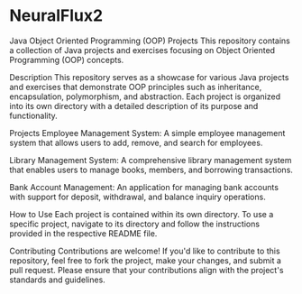 # NeuralFlux2
Java Object Oriented Programming (OOP) Projects
This repository contains a collection of Java projects and exercises focusing on Object Oriented Programming (OOP) concepts.

Description
This repository serves as a showcase for various Java projects and exercises that demonstrate OOP principles such as inheritance, encapsulation, polymorphism, and abstraction. Each project is organized into its own directory with a detailed description of its purpose and functionality.

Projects
Employee Management System: A simple employee management system that allows users to add, remove, and search for employees.

Library Management System: A comprehensive library management system that enables users to manage books, members, and borrowing transactions.

Bank Account Management: An application for managing bank accounts with support for deposit, withdrawal, and balance inquiry operations.

How to Use
Each project is contained within its own directory. To use a specific project, navigate to its directory and follow the instructions provided in the respective README file.

Contributing
Contributions are welcome! If you'd like to contribute to this repository, feel free to fork the project, make your changes, and submit a pull request. Please ensure that your contributions align with the project's standards and guidelines.

